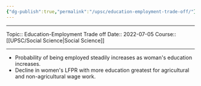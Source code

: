 ```yaml
---
{"dg-publish":true,"permalink":"/upsc/education-employment-trade-off/"}
---
```


----
Topic:: Education-Employment Trade off
Date:: 2022-07-05
Course:: [[UPSC/Social Science\|Social Science]] 

----
- Probability of being employed steadily increases as woman's education increases. 
- Decline in women's LFPR with more education greatest for agricultural and non-agricultural wage work. 


